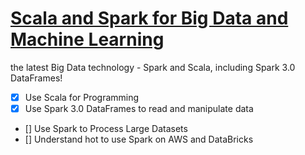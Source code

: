 # [Scala and Spark for Big Data and Machine Learning]("https://www.udemy.com/course/scala-and-spark-for-big-data-and-machine-learning/?couponCode=KEEPLEARNING")

the latest Big Data technology - Spark and Scala, including Spark 3.0 DataFrames!

- [x] Use Scala for Programming
- [x] Use Spark 3.0 DataFrames to read and manipulate data
- [] Use Spark to Process Large Datasets
- [] Understand hot to use Spark on AWS and DataBricks
